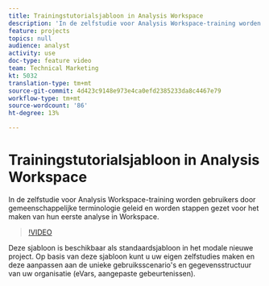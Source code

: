 ```yaml
---
title: Trainingstutorialsjabloon in Analysis Workspace
description: 'In de zelfstudie voor Analysis Workspace-training worden gebruikers door gemeenschappelijke terminologie geleid en worden stappen gezet voor het maken van hun eerste analyse in Workspace. '
feature: projects
topics: null
audience: analyst
activity: use
doc-type: feature video
team: Technical Marketing
kt: 5032
translation-type: tm+mt
source-git-commit: 4d423c9148e973e4ca0efd2385233da8c4467e79
workflow-type: tm+mt
source-wordcount: '86'
ht-degree: 13%

---
```



# Trainingstutorialsjabloon in Analysis Workspace

In de zelfstudie voor Analysis Workspace-training worden gebruikers door gemeenschappelijke terminologie geleid en worden stappen gezet voor het maken van hun eerste analyse in Workspace.

>[!VIDEO](https://video.tv.adobe.com/v/33773/?quality=12)

Deze sjabloon is beschikbaar als standaardsjabloon in het modale nieuwe project. Op basis van deze sjabloon kunt u uw eigen zelfstudies maken en deze aanpassen aan de unieke gebruiksscenario&#39;s en gegevensstructuur van uw organisatie (eVars, aangepaste gebeurtenissen).

